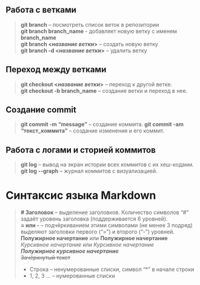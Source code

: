 ## Работа с ветками  
> **git branch** – посмотреть список веток в репозитории  
> **git branch branch_name** - добавляет новую ветку с именем **branch_name**  
> **git branch <_название ветки_>** – создать новую ветку  
> **git branch -d <_название ветки_>** – удалить ветку
## Переход между ветками
> **git checkout <_название ветки_>** – переход к другой ветке.  
> **git checkout -b branch_name**  –  создание ветки и переход  в нее. 
## Создание commit  
> **git commit -m “message”** – создание коммита.
> **git commit -am “текст_коммита”**  –  создание изменения и его коммит.
## Работа с логами и сторией коммитов
> **git log** – вывод на экран истории всех коммитов с их хеш-кодами.  
> **git log --graph**  – журнал коммитов с визуализацией.
 # Синтаксис языка Markdown

> **# Заголовок** – выделение заголовков. Количество символов “#” задаёт уровень заголовка  (поддерживается 6 уровней).  
> **= или -** – подчёркиванием этими символами (не менее 3 подряд) выделяют заголовки  первого (“=”) и второго (“-”) уровней.  
> **Полужирное начертание** или __Полужирное начертание__  
> *Курсивное начертание* или _Курсивное начертание_  
> ***Полужирное курсивное начертание***  
> ~~Зачёркнутый текст~~
> * Строка – ненумерованные списки, символ “*” в начале строки  
> * 1, 2, 3 … – нумерованные списки
